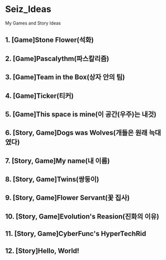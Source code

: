 # Seiz_Ideas
My Games and Story Ideas

## 1. [Game]Stone Flower(석화)
    
## 2. [Game]Pascalythm(파스칼리즘)

## 3. [Game]Team in the Box(상자 안의 팀)

## 4. [Game]Ticker(티커)

## 5. [Game]This space is mine(이 공간(우주)는 내것)

## 6. [Story, Game]Dogs was Wolves(개들은 원래 늑대였다)

## 7. [Story, Game]My name(내 이름)

## 8. [Story, Game]Twins(쌍둥이)

## 9. [Story, Game]Flower Servant(꽃 집사)

## 10. [Story, Game]Evolution's Reasion(진화의 이유)

## 11. [Story, Game]CyberFunc's HyperTechRid

## 12. [Story]Hello, World!
